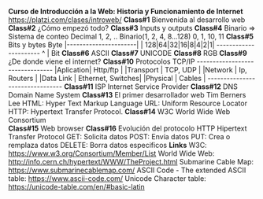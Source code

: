 **Curso de Introducción a la Web: Historia y Funcionamiento de Internet**
    https://platzi.com/clases/introweb/
**Class#1**
    Bienvenida al desarrollo web
**Class#2**
    ¿Cómo empezó todo?
**Class#3**
    Inputs y outputs
**Class#4**
    Binario
        => Sistema de conteo
            Decimal
                1, 2, ..
            Binario(1, 2, 4, 8...128)
                0, 1, 10, 11
**Class#5**
    Bits y bytes
           Byte
    |----------------------|
     | 128|64|32|16|8|4|2|1|
    ----------------------
          ^
          |
         Bit
**Class#6**
    ASCII
**Class#7**
    UNICODE
**Class#8**
    RGB
**Class#9**
    ¿De donde viene el internet?
**Class#10**
    Protocolos
    TCP/IP
    --------------------------------
    |Aplication| Http/ftp          |
    |Transport | TCP, UDP          |
    |Network   | Ip, Routers       |
    |Data Link | Ethernet, Switches|
    |Physical  | Cables            |
    --------------------------------
**Class#11**
    ISP
        Internet Service Provider
**Class#12**
    DNS
        Domain Name System
**Class#13**
    El primer desarrollador web
        Tim Berners Lee
            HTML: Hyper Text Markup Language
            URL: Uniform Resource Locator
            HTTP: Hypertext Transfer Protocol.
**Class#14**
    W3C
        World Wide Web Consortium  
**Class#15**
    Web browser
**Class#16**
    Evolución del protocolo HTTP
        Hipertext Transfer Protocol
        GET: Solicita datos
        POST: Envía datos
        PUT: Crea o remplaza datos
        DELETE: Borra datos especificos
**Links**
    W3C:
        https://www.w3.org/Consortium/Member/List
    World Wide Web:
        http://info.cern.ch/hypertext/WWW/TheProject.html
    Submarine Cable Map:
        https://www.submarinecablemap.com/
    ASCII Code - The extended ASCII table:
        https://www.ascii-code.com/
    Unicode Character table:
        https://unicode-table.com/en/#basic-latin